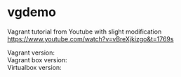 # vgdemo
Vagrant tutorial from Youtube with slight modification <br />
https://www.youtube.com/watch?v=vBreXjkizgo&t=1769s <br />

Vagrant version:   <br />
Vagrant box version:  <br />
Virtualbox version:  <br />


